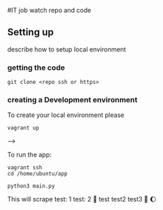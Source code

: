 #IT job watch repo and code

## Setting up

describe how to setup local environment

### getting the code
```
git clone <repo ssh or https>
```

### creating a Development environment
To create your local environment please
```
vagrant up
```
<!-- To see the website the website with your changes go to:
```
development.local
```
--> -->

To run the app:
```
vagrant ssh
cd /home/ubuntu/app

python3 main.py
```
This will scrape
test: 1
test: 2
:taco:
test
test2
test3
:taco:
:moon:
